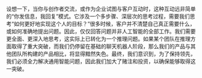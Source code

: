 设想一下，当你与创作者交流，或作为企业试图与客户互动时，这种互动远非简单的“你发信息，我回复”模式。它涉及一个多步骤、深层次的思考过程，需要我们思考“如何更好地实现这个人的目标？”很多时候，客户并不清楚自己真正需要什么，或如何准确地提出问题。因此，仅仅回答问题并非人工智能的全部工作。我们需要更全面、更深入地思考，这实际上已转化为一个推理问题。如果某个团队在推理方面取得了重大突破，而我们仍停留在基础的聊天机器人阶段，那么我们的产品与其他团队所构建的产品相比，将显得黯然失色。最终，我们意识到，为了保持领先，我们必须全力解决通用智能问题，因此我们加大了赌注和投资，以确保能够取得这一突破。
